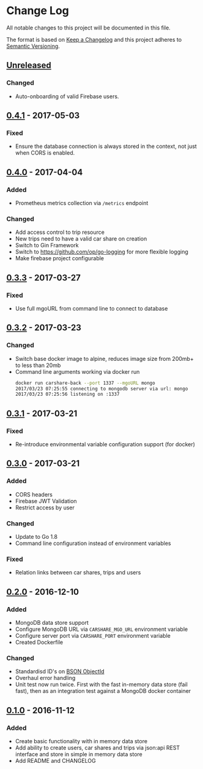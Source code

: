 # Change Log

All notable changes to this project will be documented in this file.

The format is based on [Keep a Changelog](http://keepachangelog.com/)
and this project adheres to [Semantic Versioning](http://semver.org/).

## [Unreleased]

### Changed

- Auto-onboarding of valid Firebase users. 

## [0.4.1] - 2017-05-03

### Fixed

- Ensure the database connection is always stored in the context, not just
  when CORS is enabled.

## [0.4.0] - 2017-04-04

### Added

- Prometheus metrics collection via `/metrics` endpoint

### Changed

- Add access control to trip resource
- New trips need to have a valid car share on creation
- Switch to Gin Framework
- Switch to https://github.com/op/go-logging for more flexible logging
- Make firebase project configurable

## [0.3.3] - 2017-03-27

### Fixed

- Use full mgoURL from command line to connect to database

## [0.3.2] - 2017-03-23

### Changed

- Switch base docker image to alpine, reduces image size from 200mb+ to less than 20mb
- Command line arguments working via docker run
  ```bash
  docker run carshare-back --port 1337 --mgoURL mongo
  2017/03/23 07:25:55 connecting to mongodb server via url: mongo
  2017/03/23 07:25:56 listening on :1337
  ```

## [0.3.1] - 2017-03-21

### Fixed

- Re-introduce environmental variable configuration support (for docker)

## [0.3.0] - 2017-03-21

### Added

- CORS headers
- Firebase JWT Validation
- Restrict access by user

### Changed

- Update to Go 1.8
- Command line configuration instead of environment variables

### Fixed

- Relation links between car shares, trips and users

## [0.2.0] - 2016-12-10

### Added

- MongoDB data store support
- Configure MongoDB URL via `CARSHARE_MGO_URL` environment variable
- Configure server port via `CARSHARE_PORT` environment variable
- Created Dockerfile

### Changed

- Standardisd ID's on [BSON ObjectId](https://docs.mongodb.com/manual/reference/bson-types/#objectid)
- Overhaul error handling
- Unit test now run twice. First with the fast in-memory data store (fail fast), then as an integration test against a MongoDB docker container


## [0.1.0] - 2016-11-12

### Added

- Create basic functionality with in memory data store
- Add ability to create users, car shares and trips via json:api REST interface and store in simple in memory data store
- Add README and CHANGELOG

[Unreleased]:https://github.com/LewisWatson/carshare-back/compare/v0.4.1...HEAD
[0.4.1]: https://github.com/LewisWatson/carshare-back/releases/tag/v0.4.1
[0.4.0]: https://github.com/LewisWatson/carshare-back/releases/tag/v0.4.0
[0.3.3]: https://github.com/LewisWatson/carshare-back/releases/tag/v0.3.3
[0.3.2]: https://github.com/LewisWatson/carshare-back/releases/tag/v0.3.2
[0.3.1]: https://github.com/LewisWatson/carshare-back/releases/tag/v0.3.1
[0.3.0]: https://github.com/LewisWatson/carshare-back/releases/tag/v0.3.0
[0.2.0]: https://github.com/LewisWatson/carshare-back/releases/tag/v0.2.0
[0.1.0]: https://github.com/LewisWatson/carshare-back/releases/tag/v0.1.0
